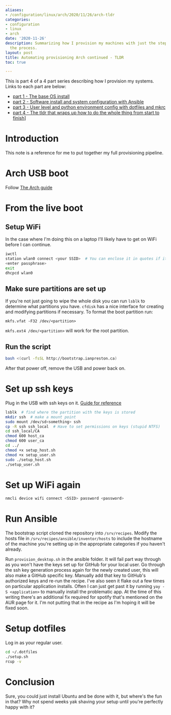 ```yaml
---
aliases:
- /configuration/linux/arch/2020/11/26/arch-tldr
categories:
- configuration
- linux
- arch
date: '2020-11-26'
description: Summarizing how I provision my machines with just the steps to reproduce
  the process.
layout: post
title: Automating provisioning Arch continued - TLDR
toc: true

---
```


This is part 4 of a 4 part series describing how I provision my systems. Links to each part are below:

* [part 1 - The base OS install](2020-10-14-arch-bootstrap.md)
* [part 2 - Software install and system configuration with Ansible](2020-11-21-ansible.md)
* [part 3 - User level and python environment config with dotfiles and mkrc](2020-11-25-dotfiles.md)
* [part 4 - The tldr that wraps up how to do the whole thing from start to finish](2020-11-26-arch-tldr.md)]

# Introduction

This note is a reference for me to put together my full provisioning pipeline.

# Arch USB boot

Follow [The Arch guide](https://wiki.archlinux.org/index.php/USB_flash_installation_medium)

# From the live boot

## Setup WiFi

In the case where I'm doing this on a laptop I'll likely have to get on WiFi before I can continue.

```bash
iwctl
station wlan0 connect <your SSID>  # You can enclose it in quotes if it has spaces
<enter passphrase>
exit
dhcpcd wlan0
```

## Make sure partitions are set up

If you're not just going to wipe the whole disk you can run ```lsblk``` to determine what partitions you have. ```cfdisk``` has a nice interface for creating and modifying partitions if necessary. To format the boot partition run:

```mkfs.vfat -F32 /dev/<partition>```

```mkfs.ext4 /dev/<partition>``` will work for the root partition.

## Run the script

```bash
bash <(curl -fsSL http://bootstrap.ianpreston.ca)
```

After that power off, remove the USB and power back on.

# Set up ssh keys

Plug in the USB with ssh keys on it. [Guide for reference](2020-05-03-ssh.md)

```bash
lsblk  # find where the partition with the keys is stored
mkdir ssh  # make a mount point
sudo mount /dev/sd<something> ssh
cp -R ssh ssh_local  # Have to set permissions on keys (stupid NTFS)
cd ssh_local/CA
chmod 600 host_ca
chmod 600 user_ca
cd ../
chmod +x setup_host.sh
chmod +x setup_user.sh
sudo ./setup_host.sh
./setup_user.sh
```

# Set up WiFi again

```bash
nmcli device wifi connect <SSID> password <password>
```

# Run Ansible

The bootstrap script cloned the repository into ```/srv/recipes```. Modify the hosts file in ```/srv/recipes/ansible/inventor/hosts``` to include the hostname of the machine you're setting up in the appropriate categories if you haven't already.

Run ```provision_desktop.sh``` in the ansible folder. It will fail part way through as you won't have the keys set up for GitHub for your local user. Go through the ssh key generation process again for the newly created user, this will also make a GitHub specific key. Manually add that key to GitHub's authorized keys and re-run the recipe. I've also seen it flake out a few times on particular application installs. Often I can just get past it by running ```yay -S <application>``` to manually install the problematic app. At the time of this writing there's an additional fix required for spotify that's mentioned on the AUR page for it. I'm not putting that in the recipe as I'm hoping it will be fixed soon.

# Setup dotfiles

Log in as your regular user.

```bash
cd ~/.dotfiles
./setup.sh
rcup -v
```

# Conclusion

Sure, you could just install Ubuntu and be done with it, but where's the fun in that? Why not spend weeks yak shaving your setup until you're perfectly happy with it?
